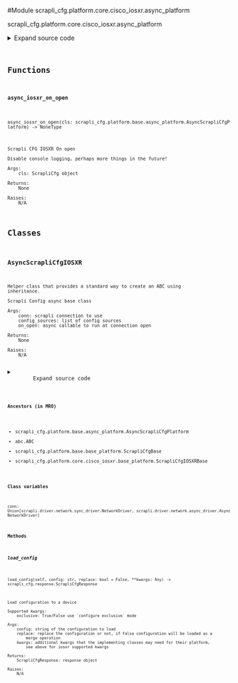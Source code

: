 <link rel="preload stylesheet" as="style" href="https://cdnjs.cloudflare.com/ajax/libs/10up-sanitize.css/11.0.1/sanitize.min.css" integrity="sha256-PK9q560IAAa6WVRRh76LtCaI8pjTJ2z11v0miyNNjrs=" crossorigin>
<link rel="preload stylesheet" as="style" href="https://cdnjs.cloudflare.com/ajax/libs/10up-sanitize.css/11.0.1/typography.min.css" integrity="sha256-7l/o7C8jubJiy74VsKTidCy1yBkRtiUGbVkYBylBqUg=" crossorigin>
<link rel="stylesheet preload" as="style" href="https://cdnjs.cloudflare.com/ajax/libs/highlight.js/10.1.1/styles/github.min.css" crossorigin>
<script defer src="https://cdnjs.cloudflare.com/ajax/libs/highlight.js/10.1.1/highlight.min.js" integrity="sha256-Uv3H6lx7dJmRfRvH8TH6kJD1TSK1aFcwgx+mdg3epi8=" crossorigin></script>
<script>window.addEventListener('DOMContentLoaded', () => hljs.initHighlighting())</script>















#Module scrapli_cfg.platform.core.cisco_iosxr.async_platform

scrapli_cfg.platform.core.cisco_iosxr.async_platform

<details class="source">
    <summary>
        <span>Expand source code</span>
    </summary>
    <pre>
        <code class="python">
"""scrapli_cfg.platform.core.cisco_iosxr.async_platform"""
from typing import Any, Callable, List, Optional

from scrapli.driver import AsyncNetworkDriver
from scrapli_cfg.diff import ScrapliCfgDiffResponse
from scrapli_cfg.exceptions import DiffConfigError, LoadConfigError
from scrapli_cfg.platform.base.async_platform import AsyncScrapliCfgPlatform
from scrapli_cfg.platform.core.cisco_iosxr.base_platform import CONFIG_SOURCES, ScrapliCfgIOSXRBase
from scrapli_cfg.response import ScrapliCfgResponse


async def async_iosxr_on_open(cls: AsyncScrapliCfgPlatform) -> None:
    """
    Scrapli CFG IOSXR On open

    Disable console logging, perhaps more things in the future!

    Args:
        cls: ScrapliCfg object

    Returns:
        None

    Raises:
        N/A

    """
    await cls.conn.send_configs(configs=["no logging console", "commit"])


class AsyncScrapliCfgIOSXR(AsyncScrapliCfgPlatform, ScrapliCfgIOSXRBase):
    def __init__(
        self,
        conn: AsyncNetworkDriver,
        config_sources: Optional[List[str]] = None,
        on_open: Optional[Callable[..., Any]] = None,
    ) -> None:
        if config_sources is None:
            config_sources = CONFIG_SOURCES

        if on_open is None:
            on_open = async_iosxr_on_open

        super().__init__(conn=conn, config_sources=config_sources, on_open=on_open)

        self._replace = False

        self._in_configuration_session = False
        self._config_privilege_level = "configuration"

        self._get_version_command = "show version | i Version"

    async def get_config(self, source: str = "running") -> ScrapliCfgResponse:
        response = self._pre_get_config(source=source)

        if not self._in_configuration_session:
            config_result = await self.conn.send_command(command="show running-config")
        else:
            config_result = await self.conn.send_config(
                config="show running-config", privilege_level=self._config_privilege_level
            )

        return self._post_get_config(
            response=response,
            source=source,
            scrapli_responses=[config_result],
            result=config_result.result,
        )

    async def load_config(
        self, config: str, replace: bool = False, **kwargs: Any
    ) -> ScrapliCfgResponse:
        """
        Load configuration to a device

        Supported kwargs:
            exclusive: True/False use `configure exclusive` mode

        Args:
            config: string of the configuration to load
            replace: replace the configuration or not, if false configuration will be loaded as a
                merge operation
            kwargs: additional kwargs that the implementing classes may need for their platform,
                see above for iosxr supported kwargs

        Returns:
            ScrapliCfgResponse: response object

        Raises:
            N/A

        """
        scrapli_responses = []
        response = self._pre_load_config(config=config)

        exclusive = kwargs.get("exclusive", False)

        config, eager_config = self._prepare_load_config_session_and_payload(
            config=config, replace=replace, exclusive=exclusive
        )

        try:
            config_result = await self.conn.send_config(
                config=config, privilege_level=self._config_privilege_level
            )
            scrapli_responses.append(config_result)
            if config_result.failed:
                msg = "failed to load the candidate config into the config session"
                self.logger.critical(msg)
                raise LoadConfigError(msg)

            # eager cuz banners and such; perhaps if no banner/macro we can disable eager though....
            if eager_config:
                eager_config_result = await self.conn.send_config(
                    config=eager_config, privilege_level=self._config_privilege_level, eager=True
                )
                scrapli_responses.append(eager_config_result)
                if eager_config_result.failed:
                    msg = "failed to load the candidate config into the config session"
                    self.logger.critical(msg)
                    raise LoadConfigError(msg)

        except LoadConfigError:
            pass

        return self._post_load_config(
            response=response,
            scrapli_responses=scrapli_responses,
        )

    async def abort_config(self) -> ScrapliCfgResponse:
        response = self._pre_abort_config(session_or_config_file=self._in_configuration_session)

        await self.conn._abort_config()  # pylint: disable=W0212
        self._reset_config_session()

        return self._post_abort_config(response=response, scrapli_responses=[])

    async def commit_config(self, source: str = "running") -> ScrapliCfgResponse:
        response = self._pre_commit_config(
            source=source, session_or_config_file=self._in_configuration_session
        )

        commit_result = await self.conn.send_config(config="commit")
        self._reset_config_session()

        return self._post_commit_config(response=response, scrapli_responses=[commit_result])

    async def diff_config(self, source: str = "running") -> ScrapliCfgDiffResponse:
        scrapli_responses = []
        device_diff = ""
        source_config = ""

        diff_response = self._pre_diff_config(
            source=source, session_or_config_file=self._in_configuration_session
        )

        try:
            diff_result = await self.conn.send_config(
                config=self._get_diff_command(), privilege_level=self._config_privilege_level
            )
            scrapli_responses.append(diff_response)
            if diff_result.failed:
                msg = "failed generating diff for config session"
                self.logger.critical(msg)
                raise DiffConfigError(msg)

            device_diff = diff_result.result

            source_config_result = await self.get_config(source=source)
            source_config = source_config_result.result

            if source_config_result.scrapli_responses:
                scrapli_responses.extend(source_config_result.scrapli_responses)

            if source_config_result.failed:
                msg = "failed fetching source config for diff comparison"
                self.logger.critical(msg)
                raise DiffConfigError(msg)

        except DiffConfigError:
            pass

        source_config, candidate_config = self._normalize_source_candidate_configs(
            source_config=source_config
        )

        return self._post_diff_config(
            diff_response=diff_response,
            scrapli_responses=scrapli_responses,
            source_config=source_config,
            candidate_config=candidate_config,
            device_diff=device_diff,
        )
        </code>
    </pre>
</details>



## Functions

    

#### async_iosxr_on_open
`async_iosxr_on_open(cls: scrapli_cfg.platform.base.async_platform.AsyncScrapliCfgPlatform) ‑> NoneType`

```text
Scrapli CFG IOSXR On open

Disable console logging, perhaps more things in the future!

Args:
    cls: ScrapliCfg object

Returns:
    None

Raises:
    N/A
```




## Classes

### AsyncScrapliCfgIOSXR


```text
Helper class that provides a standard way to create an ABC using
inheritance.

Scrapli Config async base class

Args:
    conn: scrapli connection to use
    config_sources: list of config sources
    on_open: async callable to run at connection open

Returns:
    None

Raises:
    N/A
```

<details class="source">
    <summary>
        <span>Expand source code</span>
    </summary>
    <pre>
        <code class="python">
class AsyncScrapliCfgIOSXR(AsyncScrapliCfgPlatform, ScrapliCfgIOSXRBase):
    def __init__(
        self,
        conn: AsyncNetworkDriver,
        config_sources: Optional[List[str]] = None,
        on_open: Optional[Callable[..., Any]] = None,
    ) -> None:
        if config_sources is None:
            config_sources = CONFIG_SOURCES

        if on_open is None:
            on_open = async_iosxr_on_open

        super().__init__(conn=conn, config_sources=config_sources, on_open=on_open)

        self._replace = False

        self._in_configuration_session = False
        self._config_privilege_level = "configuration"

        self._get_version_command = "show version | i Version"

    async def get_config(self, source: str = "running") -> ScrapliCfgResponse:
        response = self._pre_get_config(source=source)

        if not self._in_configuration_session:
            config_result = await self.conn.send_command(command="show running-config")
        else:
            config_result = await self.conn.send_config(
                config="show running-config", privilege_level=self._config_privilege_level
            )

        return self._post_get_config(
            response=response,
            source=source,
            scrapli_responses=[config_result],
            result=config_result.result,
        )

    async def load_config(
        self, config: str, replace: bool = False, **kwargs: Any
    ) -> ScrapliCfgResponse:
        """
        Load configuration to a device

        Supported kwargs:
            exclusive: True/False use `configure exclusive` mode

        Args:
            config: string of the configuration to load
            replace: replace the configuration or not, if false configuration will be loaded as a
                merge operation
            kwargs: additional kwargs that the implementing classes may need for their platform,
                see above for iosxr supported kwargs

        Returns:
            ScrapliCfgResponse: response object

        Raises:
            N/A

        """
        scrapli_responses = []
        response = self._pre_load_config(config=config)

        exclusive = kwargs.get("exclusive", False)

        config, eager_config = self._prepare_load_config_session_and_payload(
            config=config, replace=replace, exclusive=exclusive
        )

        try:
            config_result = await self.conn.send_config(
                config=config, privilege_level=self._config_privilege_level
            )
            scrapli_responses.append(config_result)
            if config_result.failed:
                msg = "failed to load the candidate config into the config session"
                self.logger.critical(msg)
                raise LoadConfigError(msg)

            # eager cuz banners and such; perhaps if no banner/macro we can disable eager though....
            if eager_config:
                eager_config_result = await self.conn.send_config(
                    config=eager_config, privilege_level=self._config_privilege_level, eager=True
                )
                scrapli_responses.append(eager_config_result)
                if eager_config_result.failed:
                    msg = "failed to load the candidate config into the config session"
                    self.logger.critical(msg)
                    raise LoadConfigError(msg)

        except LoadConfigError:
            pass

        return self._post_load_config(
            response=response,
            scrapli_responses=scrapli_responses,
        )

    async def abort_config(self) -> ScrapliCfgResponse:
        response = self._pre_abort_config(session_or_config_file=self._in_configuration_session)

        await self.conn._abort_config()  # pylint: disable=W0212
        self._reset_config_session()

        return self._post_abort_config(response=response, scrapli_responses=[])

    async def commit_config(self, source: str = "running") -> ScrapliCfgResponse:
        response = self._pre_commit_config(
            source=source, session_or_config_file=self._in_configuration_session
        )

        commit_result = await self.conn.send_config(config="commit")
        self._reset_config_session()

        return self._post_commit_config(response=response, scrapli_responses=[commit_result])

    async def diff_config(self, source: str = "running") -> ScrapliCfgDiffResponse:
        scrapli_responses = []
        device_diff = ""
        source_config = ""

        diff_response = self._pre_diff_config(
            source=source, session_or_config_file=self._in_configuration_session
        )

        try:
            diff_result = await self.conn.send_config(
                config=self._get_diff_command(), privilege_level=self._config_privilege_level
            )
            scrapli_responses.append(diff_response)
            if diff_result.failed:
                msg = "failed generating diff for config session"
                self.logger.critical(msg)
                raise DiffConfigError(msg)

            device_diff = diff_result.result

            source_config_result = await self.get_config(source=source)
            source_config = source_config_result.result

            if source_config_result.scrapli_responses:
                scrapli_responses.extend(source_config_result.scrapli_responses)

            if source_config_result.failed:
                msg = "failed fetching source config for diff comparison"
                self.logger.critical(msg)
                raise DiffConfigError(msg)

        except DiffConfigError:
            pass

        source_config, candidate_config = self._normalize_source_candidate_configs(
            source_config=source_config
        )

        return self._post_diff_config(
            diff_response=diff_response,
            scrapli_responses=scrapli_responses,
            source_config=source_config,
            candidate_config=candidate_config,
            device_diff=device_diff,
        )
        </code>
    </pre>
</details>


#### Ancestors (in MRO)
- scrapli_cfg.platform.base.async_platform.AsyncScrapliCfgPlatform
- abc.ABC
- scrapli_cfg.platform.base.base_platform.ScrapliCfgBase
- scrapli_cfg.platform.core.cisco_iosxr.base_platform.ScrapliCfgIOSXRBase
#### Class variables

    
`conn: Union[scrapli.driver.network.sync_driver.NetworkDriver, scrapli.driver.network.async_driver.AsyncNetworkDriver]`



#### Methods

    

##### load_config
`load_config(self, config: str, replace: bool = False, **kwargs: Any) ‑> scrapli_cfg.response.ScrapliCfgResponse`

```text
Load configuration to a device

Supported kwargs:
    exclusive: True/False use `configure exclusive` mode

Args:
    config: string of the configuration to load
    replace: replace the configuration or not, if false configuration will be loaded as a
        merge operation
    kwargs: additional kwargs that the implementing classes may need for their platform,
        see above for iosxr supported kwargs

Returns:
    ScrapliCfgResponse: response object

Raises:
    N/A
```